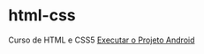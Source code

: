 # html-css
 Curso de HTML e CSS5
<a href="https://danielrosadasilva.github.io/html-css/exercicios/projetoandroid/index.html">Executar o Projeto Android</a>